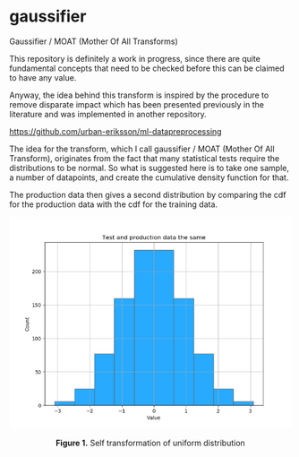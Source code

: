 # gaussifier
Gaussifier / MOAT (Mother Of All Transforms)

This repository is definitely a work in progress, since there are quite fundamental concepts that need to be checked before this can be claimed to have any value.

Anyway, the idea behind this transform is inspired by the procedure to remove disparate impact which has been presented previously in the literature and was implemented in another repository.

https://github.com/urban-eriksson/ml-datapreprocessing

The idea for the transform, which I call gaussifier / MOAT (Mother Of All Transform), originates from the fact that many statistical tests require the distributions to be normal. So what is suggested here is to take one sample, a number of datapoints, and create the cumulative density function for that.

The production data then gives a second distribution by comparing the cdf for the production data with the cdf for the training data.


<p align="center"> 
<img src="https://github.com/urban-eriksson/gaussifier/blob/master/images/gaussifier1.png">
</p>
<p align="center"><b>Figure 1.</b> Self transformation of uniform distribution</p>
